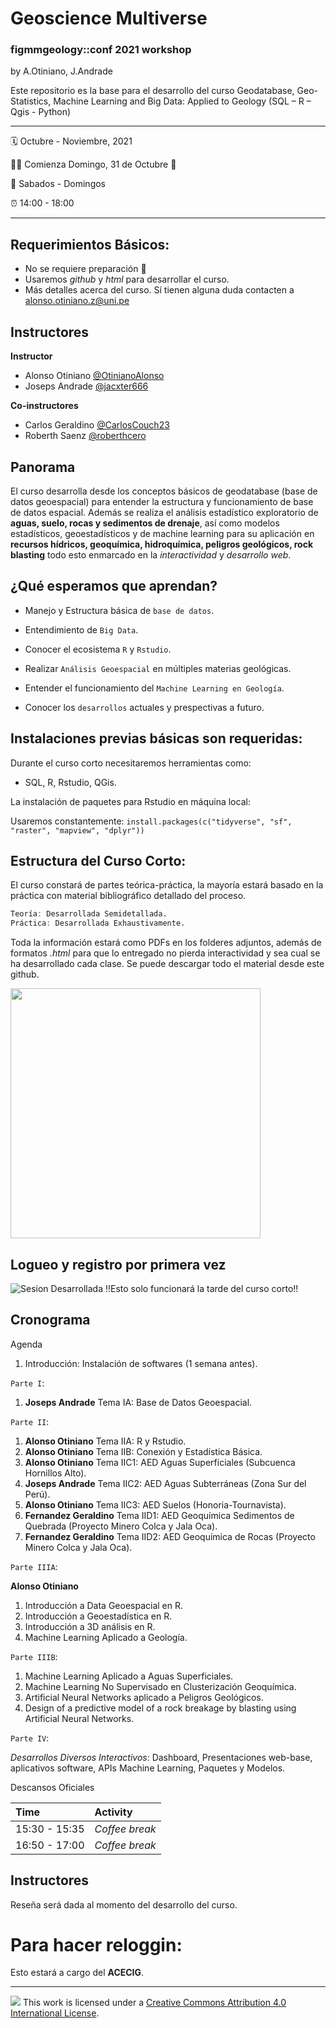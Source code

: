 Geoscience Multiverse
================

### figmmgeology::conf 2021 workshop

by A.Otiniano, J.Andrade

Este repositorio es la base para el desarrollo del curso Geodatabase, Geo-Statistics, Machine Learning and Big Data: Applied to Geology (SQL – R – Qgis - Python)

-----

:spiral_calendar: Octubre - Noviembre, 2021 

:running_man: Comienza Domingo, 31 de Octubre :jack_o_lantern:

:green_book: Sabados - Domingos

:alarm_clock:     14:00 - 18:00  

-----

## Requerimientos Básicos:

* No se requiere preparación :clap:
* Usaremos *github* y *html* para desarrollar el curso.
* Más detalles acerca del curso. Sí tienen alguna duda contacten a <alonso.otiniano.z@uni.pe>


## Instructores

**Instructor**

* Alonso Otiniano [@OtinianoAlonso](https://twitter.com/OtinianoAlonso)
* Joseps Andrade [@jacxter666 ](https://twitter.com/jacxter666)

**Co-instructores**

* Carlos Geraldino [@CarlosCouch23](https://twitter.com/CarlosCouch23)
* Roberth Saenz [@roberthcero](https://twitter.com/roberthcero)


## Panorama

El curso desarrolla desde los conceptos básicos de geodatabase (base de datos geoespacial) para entender la estructura y funcionamiento de base de datos espacial. Además se realiza el análisis estadístico exploratorio de **aguas, suelo, rocas y sedimentos de drenaje**, así como modelos estadísticos, geoestadísticos y de machine learning para su aplicación en **recursos hídricos, geoquímica, hidroquímica, peligros geológicos, rock blasting** todo esto enmarcado en la *interactividad* y *desarrollo web*.

## ¿Qué esperamos que aprendan?

* Manejo y Estructura básica de `base de datos`.

* Entendimiento de `Big Data`.

* Conocer el ecosistema `R` y `Rstudio`.

* Realizar `Análisis Geoespacial` en múltiples materias geológicas.

* Entender el funcionamiento del `Machine Learning en Geología`.

* Conocer los `desarrollos` actuales y prespectivas a futuro.

## Instalaciones previas básicas son requeridas:

Durante el curso corto necesitaremos herramientas como:

* SQL, R, Rstudio, QGis.

La instalación de paquetes para Rstudio en máquina local:

Usaremos constantemente: `install.packages(c("tidyverse", "sf", "raster", "mapview", "dplyr"))`


## Estructura del Curso Corto:

El curso constará de partes teórica-práctica, la mayoría estará basado en la práctica con material bibliográfico detallado del proceso.

```r
Teoría: Desarrollada Semidetallada.
Práctica: Desarrollada Exhaustivamente.
```
Toda la información estará como PDFs en los folderes adjuntos, además de formatos *.html* para que lo entregado no pierda interactividad y sea cual se ha desarrollado cada clase. Se puede descargar todo el material desde este github.

<img src="http://red.unal.edu.co/cursos/dnia/un2020-02/moduloN_03.svg" width="400px" />

## Logueo y registro por primera vez

![Sesion Desarrollada](https://github.com/AotinianoZ/Geoscience_Multiverse) !!Esto solo funcionará la tarde del curso corto!!


## Cronograma

Agenda

1. Introducción: Instalación de softwares (1 semana antes).

`Parte I`:

1. **Joseps Andrade** Tema IA: Base de Datos Geoespacial.

`Parte II`:

1. **Alonso Otiniano** Tema IIA: R y Rstudio.
2. **Alonso Otiniano** Tema IIB: Conexión y Estadística Básica.
3. **Alonso Otiniano** Tema IIC1: AED Aguas Superficiales (Subcuenca Hornillos Alto).
4. **Joseps Andrade** Tema IIC2: AED Aguas Subterráneas (Zona Sur del Perú).
5. **Alonso Otiniano** Tema IIC3: AED Suelos (Honoria-Tournavista).
6. **Fernandez Geraldino** Tema IID1: AED Geoquímica Sedimentos de Quebrada (Proyecto Minero Colca y Jala Oca).
7. **Fernandez Geraldino** Tema IID2: AED Geoquímica de Rocas (Proyecto Minero Colca y Jala Oca).

`Parte IIIA`:

**Alonso Otiniano**

1. Introducción a Data Geoespacial en R.
2. Introducción a Geoestadística en R.
3. Introducción a 3D análisis en R.
4. Machine Learning Aplicado a Geología.

`Parte IIIB`:

1. Machine Learning Aplicado a Aguas Superficiales.
2. Machine Learning No Supervisado en Clusterización Geoquímica.
3. Artificial Neural Networks aplicado a Peligros Geológicos.
4. Design of a predictive model of a rock breakage by blasting using Artificial Neural Networks.

`Parte IV`:

*Desarrollos Diversos Interactivos*: Dashboard, Presentaciones web-base, aplicativos software, APIs Machine Learning, Paquetes y Modelos.


Descansos Oficiales

| Time          | Activity         |
| :------------ | :--------------- |
| 15:30 - 15:35 | *Coffee break*   |
| 16:50 - 17:00 | *Coffee break*    |



## Instructores

Reseña será dada al momento del desarrollo del curso. 


# Para hacer reloggin:

Esto estará a cargo del **ACECIG**.

-----

![](https://i.creativecommons.org/l/by/4.0/88x31.png) This work is
licensed under a [Creative Commons Attribution 4.0 International
License](https://creativecommons.org/licenses/by/4.0/).

